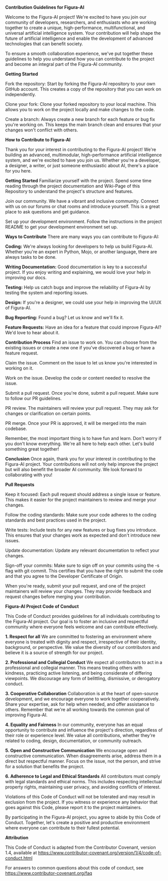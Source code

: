 **Contribution Guidelines for Figura-AI**

Welcome to the Figura-AI project! We're excited to have you join our community of developers, researchers, and enthusiasts who are working together to create a unique, high-performance, multifunctional, and universal artificial intelligence system. Your contribution will help shape the future of artificial intelligence and enable the development of advanced technologies that can benefit society.

To ensure a smooth collaboration experience, we've put together these guidelines to help you understand how you can contribute to the project and become an integral part of the Figura-AI community.

**Getting Started**

Fork the repository: Start by forking the Figura-AI repository to your own GitHub account. This creates a copy of the repository that you can work on independently.

Clone your fork: Clone your forked repository to your local machine. This allows you to work on the project locally and make changes to the code.

Create a branch: Always create a new branch for each feature or bug fix you're working on. This keeps the main branch clean and ensures that your changes won't conflict with others.

**How to Contribute to Figura-AI**

Thank you for your interest in contributing to the Figura-AI project! We're building an advanced, multimodular, high-performance artificial intelligence system, and we're excited to have you join us. Whether you're a developer, a designer, a writer, or just someone enthusiastic about AI, there's a place for you here.

**Getting Started**
Familiarize yourself with the project. Spend some time reading through the project documentation and Wiki-Page of this Repository to understand the project's structure and features.

Join our community. We have a vibrant and inclusive community. Connect with us on our forums or chat rooms and introduce yourself. This is a great place to ask questions and get guidance.

Set up your development environment. Follow the instructions in the project README to get your development environment set up.

**Ways to Contribute**
There are many ways you can contribute to Figura-AI:

**Coding:** We're always looking for developers to help us build Figura-AI. Whether you're an expert in Python, Mojo, or another language, there are always tasks to be done.

**Writing Documentation:** Good documentation is key to a successful project. If you enjoy writing and explaining, we would love your help in improving our docs.

**Testing:** Help us catch bugs and improve the reliability of Figura-AI by testing the system and reporting issues.

**Design:** If you're a designer, we could use your help in improving the UI/UX of Figura-AI.

**Bug Reporting:** Found a bug? Let us know and we'll fix it.

**Feature Requests:** Have an idea for a feature that could improve Figura-AI? We'd love to hear about it.

**Contribution Process**
Find an issue to work on. You can choose from the existing issues or create a new one if you've discovered a bug or have a feature request.

Claim the issue. Comment on the issue to let us know you're interested in working on it.

Work on the issue. Develop the code or content needed to resolve the issue.

Submit a pull request. Once you're done, submit a pull request. Make sure to follow our PR guidelines.

PR review. The maintainers will review your pull request. They may ask for changes or clarification on certain points.

PR merge. Once your PR is approved, it will be merged into the main codebase.

Remember, the most important thing is to have fun and learn. Don't worry if you don't know everything. We're all here to help each other. Let's build something great together!

**Conclusion**
Once again, thank you for your interest in contributing to the Figura-AI project. Your contributions will not only help improve the project but will also benefit the broader AI community. We look forward to collaborating with you!



**Pull Requests**

Keep it focused: Each pull request should address a single issue or feature. This makes it easier for the project maintainers to review and merge your changes.

Follow the coding standards: Make sure your code adheres to the coding standards and best practices used in the project.

Write tests: Include tests for any new features or bug fixes you introduce. This ensures that your changes work as expected and don't introduce new issues.

Update documentation: Update any relevant documentation to reflect your changes.

Sign-off your commits: Make sure to sign off on your commits using the -s flag with git commit. This certifies that you have the right to submit the code and that you agree to the Developer Certificate of Origin.

When you're ready, submit your pull request, and one of the project maintainers will review your changes. They may provide feedback and request changes before merging your contribution.



**Figura-AI Project Code of Conduct**

This Code of Conduct provides guidelines for all individuals contributing to the Figura-AI project. Our goal is to foster an inclusive and respectful community where everyone feels welcome and can contribute effectively.

**1. Respect for all**
We are committed to fostering an environment where everyone is treated with dignity and respect, irrespective of their identity, background, or perspective. We value the diversity of our contributors and believe it is a source of strength for our project.

**2. Professional and Collegial Conduct**
We expect all contributors to act in a professional and collegial manner. This means treating others with kindness, practicing active listening, and being considerate of differing viewpoints. We discourage any form of belittling, dismissive, or derogatory conduct.

**3. Cooperative Collaboration**
Collaboration is at the heart of open-source development, and we encourage everyone to work together cooperatively. Share your expertise, ask for help when needed, and offer assistance to others. Remember that we're all working towards the common goal of improving Figura-AI.

**4. Equality and Fairness**
In our community, everyone has an equal opportunity to contribute and influence the project's direction, regardless of their role or experience level. We value all contributions, whether they're related to coding, design, documentation, or community outreach.

**5. Open and Constructive Communication**
We encourage open and constructive communication. When disagreements arise, address them in a direct but respectful manner. Focus on the issue, not the person, and strive for a solution that benefits the project.

**6. Adherence to Legal and Ethical Standards**
All contributors must comply with legal standards and ethical norms. This includes respecting intellectual property rights, maintaining user privacy, and avoiding conflicts of interest.

Violations of this Code of Conduct will not be tolerated and may result in exclusion from the project. If you witness or experience any behavior that goes against this Code, please report it to the project maintainers.

By participating in the Figura-AI project, you agree to abide by this Code of Conduct. Together, let's create a positive and productive environment where everyone can contribute to their fullest potential.



**Attribution**

This Code of Conduct is adapted from the Contributor Covenant, version 1.4, available at https://www.contributor-covenant.org/version/1/4/code-of-conduct.html

For answers to common questions about this code of conduct, see https://www.contributor-covenant.org/faq
